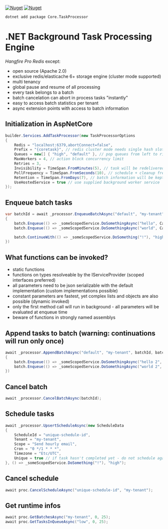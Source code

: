 [![Nuget](https://img.shields.io/nuget/v/Core.TaskProcessor)](https://www.nuget.org/packages/Core.TaskProcessor)
[![Nuget](https://img.shields.io/nuget/dt/Core.TaskProcessor)](https://www.nuget.org/packages/Core.TaskProcessor)

```
dotnet add package Core.TaskProcessor
```

# .NET Background Task Processing Engine
*Hangfire Pro Redis* except:
- open source (Apache 2.0)
- exclusive redis/elasticache 6+ storage engine (cluster mode supported)
- multi tenancy
- global pause and resume of all processing
- every task belongs to a batch
- batch cancelation can abort in process tasks "instantly"
- easy to access batch statistics per tenant
- async extension points with access to batch information

## Initialization in AspNetCore

```csharp
builder.Services.AddTaskProcessor(new TaskProcessorOptions
{
    Redis = "localhost:6379,abortConnect=false",
    Prefix = "{coretask}", // redis cluster mode needs single hash slot
    Queues = new[] { "high", "default" }, // pop queues from left to right - first non empty queue wins
    MaxWorkers = 4, // action block concurrency limit
    Retries = 3,
    Invisibility = TimeSpan.FromMinutes(5), // task will be redelivered when taking longer than this
    PollFrequency = TimeSpan.FromSeconds(10), // schedule + cleanup frequency
    Retention = TimeSpan.FromDays(7), // batch information will be kept this long
    UseHostedService = true // use supplied background worker service
});
```

## Enqueue batch tasks

```csharp
var batchId = await _processor.EnqueueBatchAsync("default", "my-tenant", batch =>
{
    batch.Enqueue(() => _someScopedService.DoSomethingAsync("hello", CancellationToken.None));
    batch.Enqueue(() => _someScopedService.DoSomethingAsync("world", CancellationToken.None));

    batch.ContinueWith(() => _someScopedService.DoSomething("!"), "high");
})
```

## What functions can be invoked?
- static functions
- functions on types resolveable by the IServiceProvider (scoped interfaces preferred)
- all parameters need to be json serializable with the default implementation (custom implementations possible)
- constant parameters are fastest, yet complex lists and objects are also possible (dynamic invoked)
- only the first method call will run in background - all parameters will be evaluated at enqueue time
- beware of functions in strongly named assemblys 

## Append tasks to batch (warning: continuations will run only once)

```csharp
await _processor.AppendBatchAsync("default", "my-tenant", batchId, batch =>
{
    batch.Enqueue(() => _someScopedService.DoSomethingAsync("hello 2", CancellationToken.None));
    batch.Enqueue(() => _someScopedService.DoSomethingAsync("world 2", CancellationToken.None));
})
```

## Cancel batch
```csharp
await _processor.CancelBatchAsync(batchId);
```

## Schedule tasks

```csharp
await _processor.UpsertScheduleAsync(new ScheduleData
{
    ScheduleId = "unique-schedule-id",
    Tenant = "my-tenant",
    Scope = "Send hourly email",
    Cron = "0 */1 * * *",
    Timezone = "Etc/UTC",
    Unique = true // if task hasn't completed yet - do not schedule again
}, () => _someScopedService.DoSomething("!"), "high");
```

## Cancel schedule
```csharp
await proc.CancelScheduleAsync("unique-schedule-id", "my-tenant");
```

## Get runtime infos
```csharp
await proc.GetBatchesAsync("my-tenant", 0, 25);
await proc.GetTasksInQueueAsync("low", 0, 25);
```



